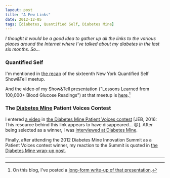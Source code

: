 ```yaml
---
layout: post
title: "A Few Links"
date: 2012-12-05
tags: [diabetes, Quantified Self, Diabetes Mine]
---
```


*I thought it would be a good idea to gather up all the links to the various places around the Internet where I've talked about my diabetes in the last six months. So...*

### Quantified Self

I'm mentioned in [the recap](http://quantifiedself.com/2012/05/new-york-qs-showtell-16-recap/ "NY QS #16 Recap") of the sixteenth New York Quantified Self Show&Tell meetup.

And the video of my Show&Tell presentation ("Lessons Learned from 100,000+ Blood Glucose Readings") at that meetup is [here](http://quantifiedself.com/2012/07/jana-beck-on-learning-from-over-100000-blood-glucose-readings/ "Video of my presentation at NY QS #16").[^a]

### The [Diabetes Mine](http://www.diabetesmine.com/ "Diabetes Mine") Patient Voices Contest

I entered [a video](http://www.youtube.com/watch?v=KUF71NV_Rio&feature=g-upl "My Diabetes Mine Patient Voices contest video") in [the Diabetes Mine Patient Voices contest](http://www.diabetesmine.com/designcontest "The 2012 Diabetes Mine Patient Voices Contest") <span class="aside">[JEB, 2016: This resource behind this link appears to have disappeared... 😞]</span>. After being selected as a winner, I was [interviewed at Diabetes Mine](http://www.diabetesmine.com/2012/08/meet-jana-beck-grad-student-with-big-ideas-about-diabetes-tech.html "Diabetes Mine interview").

Finally, after attending the 2012 Diabetes Mine Innovation Summit as a Patient Voices contest winner, my reaction to the Summit is quoted in [the Diabetes Mine wrap-up post](http://www.diabetesmine.com/2012/11/straight-talking-at-the-2012-diabetesmine-innovation-summit.html "Diabetes Mine: Straight Talking at the 2012 Diabetes Mine Innovation Summit").

* * * * *

[^a]: On this blog, I've posted a [long-form write-up of that presentation](/blog/2012/10/12/lessons-learned-from-100/ "Long-form 'Lessons Learned...'").